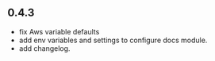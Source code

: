 


## 0.4.3

- fix Aws variable defaults
- add env variables and settings to configure docs module.
- add changelog.